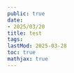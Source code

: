 ```yaml
---
public: true
date:
- 2025/03/20
title: test
tags:
lastMod: 2025-03-28
toc: true
mathjax: true
---
```




